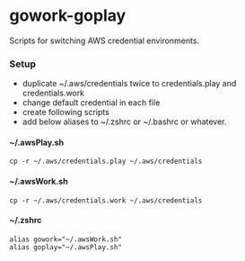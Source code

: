 # gowork-goplay
Scripts for switching AWS credential environments. 

### Setup

 - duplicate ~/.aws/credentials twice to credentials.play and credentials.work
 - change default credential in each file
 - create following scripts
 - add below aliases to ~/.zshrc or ~/.bashrc or whatever.

#### ~/.awsPlay.sh
    cp -r ~/.aws/credentials.play ~/.aws/credentials

#### ~/.awsWork.sh
    cp -r ~/.aws/credentials.work ~/.aws/credentials

#### ~/.zshrc
    alias gowork="~/.awsWork.sh"
    alias goplay="~/.awsPlay.sh"
